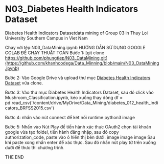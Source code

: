 # N03_Diabetes Health Indicators Dataset
Diabetes Health Indicators Datasetdata mining of Group 03 in Thuy Loi University Southern Campus in Viet Nam

Chạy với tệp N03_DataMining.ipynb
HƯỚNG DẪN SỬ DỤNG GOOGLE COLAB ĐỂ CHẠY THUẬT TOÁN Bước 1: [git clone https://github.com/phungtiep/N03_DataMining.git](https://github.com/khanhcodega/Data_Minning/blob/main/N03_DataMining.ipynb)

Bước 2: Vào Google Drive và upload thư mục [Diabetes Health Indicators Dataset](https://github.com/khanhcodega/Data_Minning/blob/main/diabetes_012_health_indicators_BRFSS2015.csv) vừa clone.

Bước 3: Vào thư mục Diabetes Health Indicators Dataset, sau đó click vào Mushroom_Classification.ipynb, kéo xuống thay dòng 
df = pd.read_csv('/content/drive/MyDrive/Data_Mining/diabetes_012_health_indicators_BRFSS2015.csv') 

Bước 4: nhấn vào nút connect để két nối runtime python3 image 

Bước 5: Nhấn vào Nút Play để tiến hành xác thực OAuth2 chọn tài khoản google vừa tạo foldel, tiến hành đăng nhập, sau đó copy authorization_code, paste vào ô hiển thị bên dưới. image image image Sau khi paste xong nhấn enter để xác thực. Sau đó nhấn nút play từ trên xuống dưới để thưc thi chương trình.

THE END
